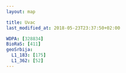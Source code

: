 ```yaml
---
layout: map

title: Uvac
last_modified_at: 2018-05-23T23:37:50+02:00

WDPA: [328834]
BioRaS: [411]
geoSrbija:
  L1_183: [175]
  L1_362: [52]
---
```

